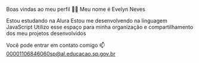Boas vindas ao meu perfil 💙💙
Meu nome é Evelyn Neves

Estou estudando na Alura
Estou me desenvolvendo na linguagem JavaScript
Utilizo esse espaço para minha organização e compartilhamento dos meu projetos desenvolvidos

Você pode entrar em contato comigo 📫
00001106846060sp@al.educacao.sp.gov.br
